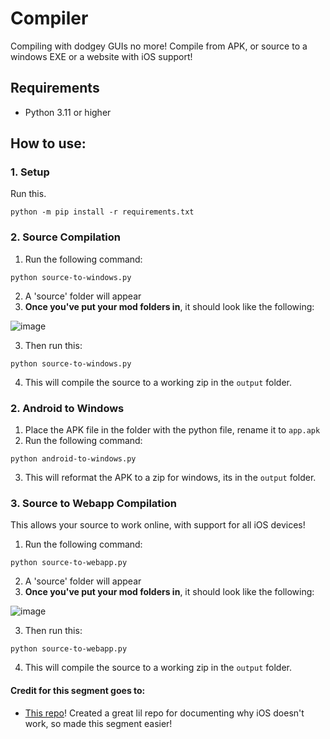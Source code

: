 # Compiler
Compiling with dodgey GUIs no more! Compile from APK, or source to a windows EXE or a website with iOS support!

## Requirements
- Python 3.11 or higher

## How to use:
### 1. Setup
Run this.
```
python -m pip install -r requirements.txt
```
### 2. Source Compilation
1. Run the following command:
```
python source-to-windows.py
```
2. A 'source' folder will appear
3. **Once you've put your mod folders in**, it should look like the following:

![image](https://github.com/sealldeveloper/incredibox-modding-docs/assets/120470330/0bea00d6-6947-4f5f-a084-1b5f8658102f)

3. Then run this:
```
python source-to-windows.py
```
4. This will compile the source to a working zip in the `output` folder.

### 2. Android to Windows
1. Place the APK file in the folder with the python file, rename it to `app.apk`
2. Run the following command:
```
python android-to-windows.py
```
3. This will reformat the APK to a zip for windows, its in the `output` folder.

### 3. Source to Webapp Compilation
This allows your source to work online, with support for all iOS devices!

1. Run the following command:
```
python source-to-webapp.py
```
2. A 'source' folder will appear
3. **Once you've put your mod folders in**, it should look like the following:

![image](https://github.com/sealldeveloper/incredibox-modding-docs/assets/120470330/0bea00d6-6947-4f5f-a084-1b5f8658102f)

3. Then run this:
```
python source-to-webapp.py
```
4. This will compile the source to a working zip in the `output` folder.

#### Credit for this segment goes to:
- [This repo](https://github.com/BovineBeta/Incredibox-IOS)! Created a great lil repo for documenting why iOS doesn't work, so made this segment easier!
